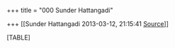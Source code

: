 +++
title = "000 Sunder Hattangadi"

+++
[[Sunder Hattangadi	2013-03-12, 21:15:41 [Source](https://groups.google.com/g/samskrita/c/5MHktn12mSw)]]



[TABLE]

